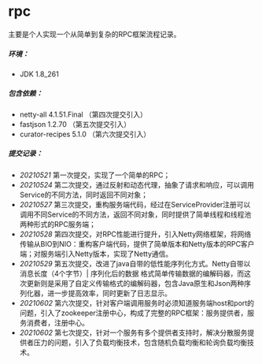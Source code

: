 # rpc
主要是个人实现一个从简单到复杂的RPC框架流程记录。

##### 环境：
* JDK 1.8_261
##### 包含依赖：
* netty-all 4.1.51.Final （第四次提交引入）
* fastjson 1.2.70 （第五次提交引入）
* curator-recipes 5.1.0 （第六次提交引入）

##### 提交记录：
* *20210521* 第一次提交，实现了一个简单的RPC；
* *20210524* 第二次提交，通过反射和动态代理，抽象了请求和响应，可以调用Service的不同方法，同时返回不同对象；
* *20210527* 第三次提交，重构服务端代码，经过在ServiceProvider注册可以调用不同Service的不同方法，返回不同对象，同时提供了简单线程和线程池两种形式的RPC服务端；
* *20210528* 第四次提交，对RPC性能进行提升，引入Netty网络框架，将网络传输从BIO到NIO：重构客户端代码，提供了简单版本和Netty版本的RPC客户端；对服务端引入Netty版本，实现了Netty通信。
* *20210529* 第五次提交，改进了java自带的低性能序列化方式。Netty自带以 消息长度（4个字节）| 序列化后的数据 格式简单传输数据的编解码器，而这次更新则是采用了自定义传输格式的编解码器，包含Java原生和Json两种序列化器，进一步提高效率，同时更新了日志显示。
* *20210602* 第六次提交，针对客户端调用服务时必须知道服务端host和port的问题，引入了zookeeper注册中心，构成了完整的RPC框架：服务提供者，服务消费者，注册中心。
* *20210602* 第七次提交，针对一个服务有多个提供者支持时，解决分散服务提供者压力的问题，引入了负载均衡技术，包含随机负载均衡和轮询负载均衡技术。
